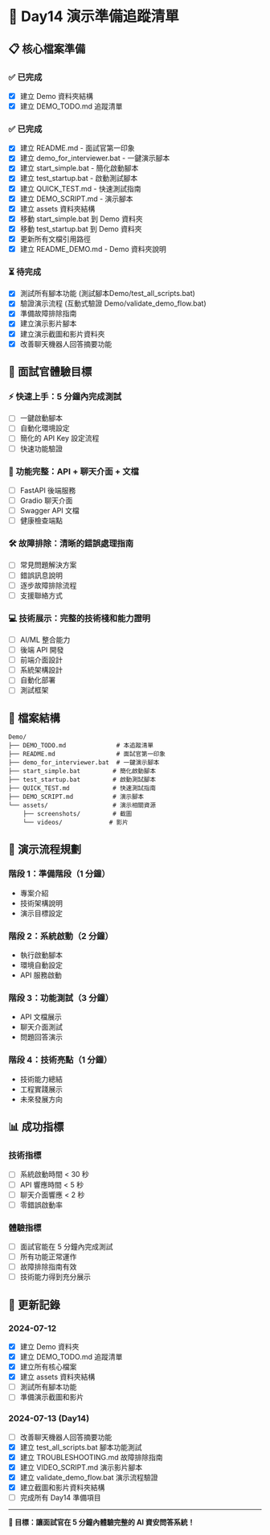 # 🎯 Day14 演示準備追蹤清單

## 📋 核心檔案準備

### ✅ 已完成
- [x] 建立 Demo 資料夾結構
- [x] 建立 DEMO_TODO.md 追蹤清單

### ✅ 已完成
- [x] 建立 README.md - 面試官第一印象
- [x] 建立 demo_for_interviewer.bat - 一鍵演示腳本
- [x] 建立 start_simple.bat - 簡化啟動腳本
- [x] 建立 test_startup.bat - 啟動測試腳本
- [x] 建立 QUICK_TEST.md - 快速測試指南
- [x] 建立 DEMO_SCRIPT.md - 演示腳本
- [x] 建立 assets 資料夾結構
- [x] 移動 start_simple.bat 到 Demo 資料夾
- [x] 移動 test_startup.bat 到 Demo 資料夾
- [x] 更新所有文檔引用路徑
- [x] 建立 README_DEMO.md - Demo 資料夾說明

### ⏳ 待完成
- [x] 測試所有腳本功能 (測試腳本Demo/test_all_scripts.bat)
- [x] 驗證演示流程 (互動式驗證 Demo/validate_demo_flow.bat)
- [x] 準備故障排除指南
- [x] 建立演示影片腳本
- [x] 建立演示截圖和影片資料夾
- [x] 改善聊天機器人回答摘要功能

## 🎯 面試官體驗目標

### ⚡ 快速上手：5 分鐘內完成測試
- [ ] 一鍵啟動腳本
- [ ] 自動化環境設定
- [ ] 簡化的 API Key 設定流程
- [ ] 快速功能驗證

### 🔧 功能完整：API + 聊天介面 + 文檔
- [ ] FastAPI 後端服務
- [ ] Gradio 聊天介面
- [ ] Swagger API 文檔
- [ ] 健康檢查端點

### 🛠️ 故障排除：清晰的錯誤處理指南
- [ ] 常見問題解決方案
- [ ] 錯誤訊息說明
- [ ] 逐步故障排除流程
- [ ] 支援聯絡方式

### 💻 技術展示：完整的技術棧和能力證明
- [ ] AI/ML 整合能力
- [ ] 後端 API 開發
- [ ] 前端介面設計
- [ ] 系統架構設計
- [ ] 自動化部署
- [ ] 測試框架

## 📁 檔案結構

```
Demo/
├── DEMO_TODO.md              # 本追蹤清單
├── README.md                 # 面試官第一印象
├── demo_for_interviewer.bat  # 一鍵演示腳本
├── start_simple.bat         # 簡化啟動腳本
├── test_startup.bat         # 啟動測試腳本
├── QUICK_TEST.md            # 快速測試指南
├── DEMO_SCRIPT.md           # 演示腳本
└── assets/                  # 演示相關資源
    ├── screenshots/         # 截圖
    └── videos/             # 影片
```

## 🚀 演示流程規劃

### 階段 1：準備階段（1 分鐘）
- 專案介紹
- 技術架構說明
- 演示目標設定

### 階段 2：系統啟動（2 分鐘）
- 執行啟動腳本
- 環境自動設定
- API 服務啟動

### 階段 3：功能測試（3 分鐘）
- API 文檔展示
- 聊天介面測試
- 問題回答演示

### 階段 4：技術亮點（1 分鐘）
- 技術能力總結
- 工程實踐展示
- 未來發展方向

## 📊 成功指標

### 技術指標
- [ ] 系統啟動時間 < 30 秒
- [ ] API 響應時間 < 5 秒
- [ ] 聊天介面響應 < 2 秒
- [ ] 零錯誤啟動率

### 體驗指標
- [ ] 面試官能在 5 分鐘內完成測試
- [ ] 所有功能正常運作
- [ ] 故障排除指南有效
- [ ] 技術能力得到充分展示

## 🔄 更新記錄

### 2024-07-12
- [x] 建立 Demo 資料夾
- [x] 建立 DEMO_TODO.md 追蹤清單
- [x] 建立所有核心檔案
- [x] 建立 assets 資料夾結構
- [ ] 測試所有腳本功能
- [ ] 準備演示截圖和影片

### 2024-07-13 (Day14)
- [ ] 改善聊天機器人回答摘要功能
- [x] 建立 test_all_scripts.bat 腳本功能測試
- [x] 建立 TROUBLESHOOTING.md 故障排除指南
- [x] 建立 VIDEO_SCRIPT.md 演示影片腳本
- [x] 建立 validate_demo_flow.bat 演示流程驗證
- [x] 建立截圖和影片資料夾結構
- [ ] 完成所有 Day14 準備項目

---

**🎯 目標：讓面試官在 5 分鐘內體驗完整的 AI 資安問答系統！** 